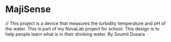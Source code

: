 # MajiSense
// This project is a device that measures the turbidity temperature and pH of the water. This is part of my NovaLab project for school. This design is to help people learn what is in their drinking water. 
By Soumil Dusara
